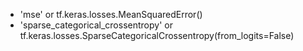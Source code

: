 - 'mse' or tf.keras.losses.MeanSquaredError()
- 'sparse_categorical_crossentropy' or tf.keras.losses.SparseCategoricalCrossentropy(from_logits=False)